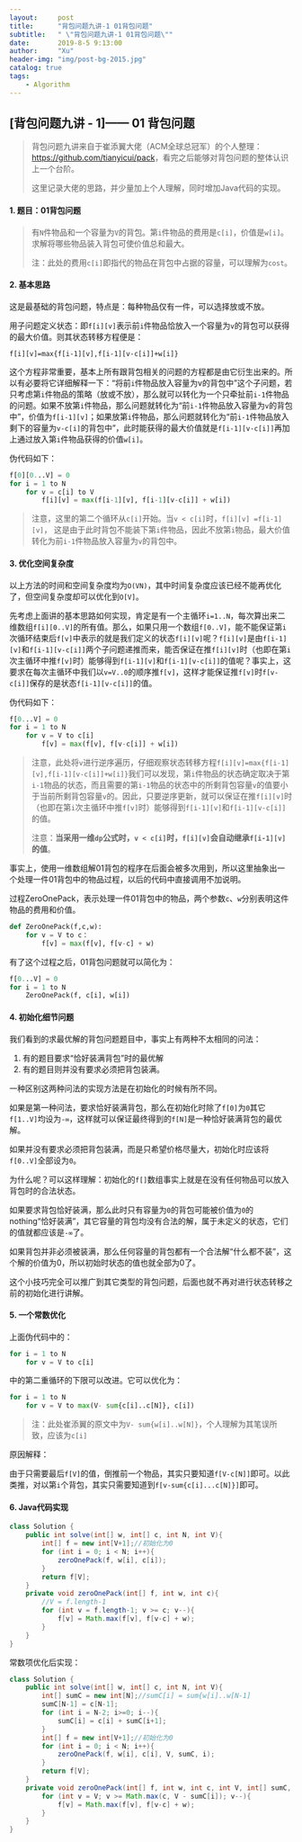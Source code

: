 ```yaml
---
layout:     post
title:      "背包问题九讲-1 01背包问题"
subtitle:   " \"背包问题九讲-1 01背包问题\""
date:       2019-8-5 9:13:00
author:     "Xu"
header-img: "img/post-bg-2015.jpg"
catalog: true
tags:
    - Algorithm
---
```

<script type="text/javascript" async src="https://cdn.mathjax.org/mathjax/latest/MathJax.js?config=TeX-MML-AM_CHTML"> </script>



## [背包问题九讲 - 1]—— 01 背包问题

> 背包问题九讲来自于崔添翼大佬（ACM全球总冠军）的个人整理：<https://github.com/tianyicui/pack>，看完之后能够对背包问题的整体认识上一个台阶。
>
> 这里记录大佬的思路，并少量加上个人理解，同时增加Java代码的实现。

#### 1. 题目：01背包问题

> 有`N`件物品和一个容量为`V`的背包。第`i`件物品的费用是`c[i]`，价值是`w[i]`。求解将哪些物品装入背包可使价值总和最大。
>
> 注：此处的费用`c[i]`即指代的物品在背包中占据的容量，可以理解为`cost`。

#### 2. 基本思路

这是最基础的背包问题，特点是：每种物品仅有一件，可以选择放或不放。

用子问题定义状态：即`f[i][v]`表示前`i`件物品恰放入一个容量为`v`的背包可以获得的最大价值。则其状态转移方程便是：

`f[i][v]=max{f[i-1][v],f[i-1][v-c[i]]+w[i]}`

这个方程非常重要，基本上所有跟背包相关的问题的方程都是由它衍生出来的。所以有必要将它详细解释一下：“将前`i`件物品放入容量为v的背包中”这个子问题，若只考虑第`i`件物品的策略（放或不放），那么就可以转化为一个只牵扯前`i-1`件物品的问题。如果不放第`i`件物品，那么问题就转化为“前`i-1`件物品放入容量为`v`的背包中”，价值为`f[i-1][v]`；如果放第`i`件物品，那么问题就转化为“前`i-1`件物品放入剩下的容量为`v-c[i]`的背包中”，此时能获得的最大价值就是`f[i-1][v-c[i]]`再加上通过放入第`i`件物品获得的价值`w[i]`。

伪代码如下：

```python
f[0][0...V] = 0
for i = 1 to N
	for v = c[i] to V
		f[i][v] = max(f[i-1][v], f[i-1][v-c[i]] + w[i])
```

> 注意，这里的第二个循环从`c[i]`开始。当`v < c[i]`时，`f[i][v] =f[i-1][v]`， 这是由于此时背包不能装下第`i`件物品，因此不放第`i`物品，最大价值转化为前`i-1`件物品放入容量为`v`的背包中。

#### 3. 优化空间复杂度

以上方法的时间和空间复杂度均为`O(VN)`，其中时间复杂度应该已经不能再优化了，但空间复杂度却可以优化到`O[V]`。

先考虑上面讲的基本思路如何实现，肯定是有一个主循环`i=1..N`，每次算出来二维数组`f[i][0..V]`的所有值。那么，如果只用一个数组`f[0..V]`，能不能保证第`i`次循环结束后`f[v]`中表示的就是我们定义的状态`f[i][v]`呢？`f[i][v]`是由`f[i-1][v]`和`f[i-1][v-c[i]]`两个子问题递推而来，能否保证在推`f[i][v]`时（也即在第`i`次主循环中推`f[v]`时）能够得到`f[i-1][v]`和`f[i-1][v-c[i]]`的值呢？事实上，这要求在每次主循环中我们以`v=V..0`的顺序推`f[v]`，这样才能保证推`f[v]`时`f[v-c[i]]`保存的是状态`f[i-1][v-c[i]]`的值。

伪代码如下：

```python
f[0...V] = 0
for i = 1 to N
	for v = V to c[i]
		f[v] = max(f[v], f[v-c[i]] + w[i])
```

> 注意，此处将`v`进行逆序遍历，仔细观察状态转移方程`f[i][v]=max{f[i-1][v],f[i-1][v-c[i]]+w[i]}`我们可以发现，第`i`件物品的状态确定取决于第`i-1`物品的状态，而且需要的第`i-1`物品的状态中的所剩背包容量`v`的值要小于当前所剩背包容量`v`的。因此，只要逆序更新，就可以保证在推`f[i][v]`时（也即在第`i`次主循环中推`f[v]`时）能够得到`f[i-1][v]`和`f[i-1][v-c[i]]`的值。
>
> 注意：**当采用一维`dp`公式时，`v < c[i]`时，`f[i][v]`会自动继承`f[i-1][v]`的值**。

事实上，使用一维数组解01背包的程序在后面会被多次用到，所以这里抽象出一个处理一件01背包中的物品过程，以后的代码中直接调用不加说明。

过程ZeroOnePack，表示处理一件01背包中的物品，两个参数`c`、`w`分别表明这件物品的费用和价值。

```python
def ZeroOnePack(f,c,w):
	for v = V to c：
		f[v] = max(f[v], f[v-c] + w)
```

有了这个过程之后，01背包问题就可以简化为：

```python
f[0...V] = 0
for i = 1 to N
	ZeroOnePack(f, c[i], w[i])
```

#### 4. 初始化细节问题

我们看到的求最优解的背包问题题目中，事实上有两种不太相同的问法：

1. 有的题目要求“恰好装满背包”时的最优解
2. 有的题目则并没有要求必须把背包装满。

一种区别这两种问法的实现方法是在初始化的时候有所不同。

如果是第一种问法，要求恰好装满背包，那么在初始化时除了`f[0]`为`0`其它`f[1..V]`均设为`-∞`，这样就可以保证最终得到的`f[N]`是一种恰好装满背包的最优解。

如果并没有要求必须把背包装满，而是只希望价格尽量大，初始化时应该将`f[0..V]`全部设为`0`。

为什么呢？可以这样理解：初始化的`f[]`数组事实上就是在没有任何物品可以放入背包时的合法状态。

如果要求背包恰好装满，那么此时只有容量为`0`的背包可能被价值为`0`的nothing“恰好装满”，其它容量的背包均没有合法的解，属于未定义的状态，它们的值就都应该是`-∞`了。

如果背包并非必须被装满，那么任何容量的背包都有一个合法解“什么都不装”，这个解的价值为0，所以初始时状态的值也就全部为0了。

这个小技巧完全可以推广到其它类型的背包问题，后面也就不再对进行状态转移之前的初始化进行讲解。



#### 5. 一个常数优化

上面伪代码中的：

```python
for i = 1 to N
	for v = V to c[i]
```

中的第二重循环的下限可以改进。它可以优化为：

```python
for i = 1 to N
	for v = V to max(V- sum{c[i]..c[N]}, c[i])
```

> 注：此处崔添翼的原文中为`V- sum{w[i]..w[N]}`，个人理解为其笔误所致，应该为`c[i]`

原因解释：

由于只需要最后`f[V]`的值，倒推前一个物品，其实只要知道`f[V-c[N]]`即可。以此类推，对以第`i`个背包，其实只需要知道到`f[v-sum{c[i]...c[N]}]`即可。



#### 6. Java代码实现

```java
class Solution {
    public int solve(int[] w, int[] c, int N, int V){
        int[] f = new int[V+1];//初始化为0
        for (int i = 0; i < N; i++){
            zeroOnePack(f, w[i], c[i]);
        }
        return f[V];
    }
    private void zeroOnePack(int[] f, int w, int c){
        //V = f.length-1
        for (int v = f.length-1; v >= c; v--){
            f[v] = Math.max(f[v], f[v-c] + w);
        }
    }
}
```

常数项优化后实现：

```java
class Solution {
    public int solve(int[] w, int[] c, int N, int V){
        int[] sumC = new int[N];//sumC[i] = sum{w[i]..w[N-1]
        sumC[N-1] = c[N-1];
        for (int i = N-2; i>=0; i--){
            sumC[i] = c[i] + sumC[i+1];
        }
        int[] f = new int[V+1];//初始化为0
        for (int i = 0; i < N; i++){
            zeroOnePack(f, w[i], c[i], V, sumC, i);
        }
        return f[V];
    }
    private void zeroOnePack(int[] f, int w, int c, int V, int[] sumC, int i){
        for (int v = V; v >= Math.max(c, V - sumC[i]); v--){
            f[v] = Math.max(f[v], f[v-c] + w);
        }
    }
}
```

